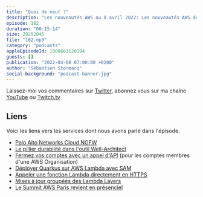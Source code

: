 ```yaml
---
title: "Quoi de neuf ?"
description: "Les nouveautés AWS au 8 avril 2022: Les nouveautés AWS des deux dernières semaines qui ont attiré mon attention tournent autour de la durabilité, de la gestion de comptes et de AWS Lambda.  Vous voulez en savoir plus ? Voici le podcast AWS en français."
episode: 102
duration: "00:15:14"
size: 29252045
file: "102.mp3"
category: "podcasts"
appleEpisodeId: 1000663120194
guests: []
publication: "2022-04-08 07:00:00 +0200"
author: "Sébastien Stormacq"
social-background: "podcast-banner.jpg"
---
```


Laissez-moi vos commentaires sur [Twitter](https://twitter.com/sebsto), abonnez vous sur ma chaîne [YouTube](https://www.youtube.com/sebsto) ou [Twitch.tv](https://www.twitch.tv/sebAWS)

## Liens

Voici les liens vers les services dont nous avons parlé dans l'épisode.

- [Palo Alto Networks Cloud NGFW](https://aws.amazon.com/blogs/aws/new-cloud-ngfw-for-aws/)
- [Le pillier durabilité dans l'outil  Well-Architect](https://aws.amazon.com/blogs/aws/sustainability-pillar-well-architected-framework/) 
- [Fermez vos comptes avec un appel d'API](https://aws.amazon.com/blogs/mt/aws-organizations-now-provides-a-simple-scalable-and-more-secure-way-to-close-your-member-accounts/) (pour les comptes membres d'une AWS Organisation)
- [Déployer Quarkus sur AWS Lambda avec SAM](https://aws.amazon.com/blogs/architecture/deploy-quarkus-based-applications-using-aws-lambda-with-aws-sam/)
- [Appeler une fonction Lambda directement en HTTPS](https://aws.amazon.com/blogs/aws/announcing-aws-lambda-function-urls-built-in-https-endpoints-for-single-function-microservices/)
- [Mises à jour groupées des Lambda Layers](https://aws.amazon.com/about-aws/whats-new/2022/03/aws-lambda-console-bulk-update-layers/)
- [Le Summit AWS Paris revient en présenciel](https://aws.amazon.com/fr/events/summits/paris/)
